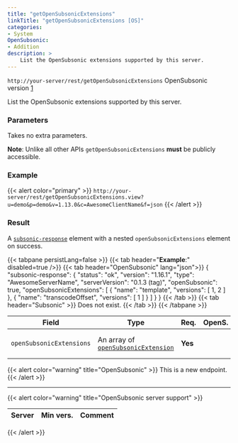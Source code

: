 ```yaml
---
title: "getOpenSubsonicExtensions"
linkTitle: "getOpenSubsonicExtensions [OS]"
categories:
- System
OpenSubsonic:
- Addition
description: >
    List the OpenSubsonic extensions supported by this server.
---
```


`http://your-server/rest/getOpenSubsonicExtensions` OpenSubsonic version [1](../../opensubsonic-versions)

List the OpenSubsonic extensions supported by this server.

### Parameters

Takes no extra parameters.

**Note**: Unlike all other APIs `getOpenSubsonicExtensions` **must** be publicly accessible.

### Example

{{< alert color="primary" >}} `http://your-server/rest/getOpenSubsonicExtensions.view?u=demo&p=demo&v=1.13.0&c=AwesomeClientName&f=json` {{< /alert >}}

### Result

A [`subsonic-response`](../../responses/subsonic-response) element with a nested `openSubsonicExtensions` element on success.

{{< tabpane persistLang=false >}}
{{< tab header="**Example**:" disabled=true />}}
{{< tab header="OpenSubsonic" lang="json">}}
{
    "subsonic-response": {
        "status": "ok",
        "version": "1.16.1",
        "type": "AwesomeServerName",
        "serverVersion": "0.1.3 (tag)",
        "openSubsonic": true,
        "openSubsonicExtensions": [
            {
                "name": "template",
                "versions": [
                    1,
                    2
                ]
            },
            {
                "name": "transcodeOffset",
                "versions": [
                    1
                ]
            }
        ]
    }
}
{{< /tab >}}
{{< tab header="Subsonic" >}}
Does not exist.
{{< /tab >}}
{{< /tabpane >}}

| Field |  Type | Req. | OpenS. | Details |
| --- | --- | --- | --- | --- |
| `openSubsonicExtensions` | An array of [`openSubsonicExtension`](../../responses/opensubsonicextension)| **Yes** |   | The list of supported extensions |

{{< alert color="warning" title="OpenSubsonic" >}}
This is a new endpoint.
{{< /alert >}}

---

{{< alert color="warning" title="OpenSubsonic server support" >}}

| Server | Min vers. | Comment |
| --- | --- | --- |
{{< /alert >}}
